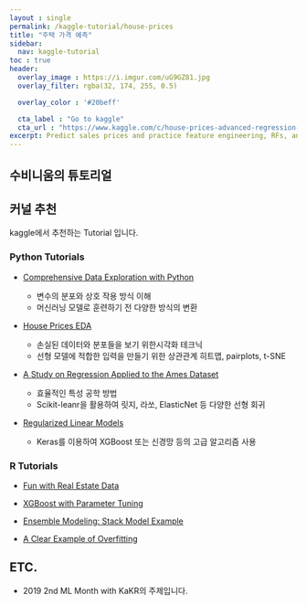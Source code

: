 ```yaml
---
layout : single
permalink: /kaggle-tutorial/house-prices
title: "주택 가격 예측"
sidebar:
  nav: kaggle-tutorial
toc : true
header:
  overlay_image : https://i.imgur.com/uG9GZ81.jpg
  overlay_filter: rgba(32, 174, 255, 0.5)

  overlay_color : '#20beff'

  cta_label : "Go to kaggle"
  cta_url : "https://www.kaggle.com/c/house-prices-advanced-regression-techniques"
excerpt: Predict sales prices and practice feature engineering, RFs, and gradient boosting
---
```


## 수비니움의 튜토리얼

## 커널 추천

kaggle에서 추천하는 Tutorial 입니다.

### Python Tutorials

- [Comprehensive Data Exploration with Python](https://www.kaggle.com/pmarcelino/comprehensive-data-exploration-with-python)
  - 변수의 분포와 상호 작용 방식 이해
  - 머신러닝 모델로 훈련하기 전 다양한 방식의 변환

- [House Prices EDA](https://www.kaggle.com/dgawlik/house-prices-eda)
  - 손실된 데이터와 분포들을 보기 위한시각화 테크닉
  - 선형 모델에 적합한 입력을 만들기 위한 상관관계 히트맵, pairplots, t-SNE

- [A Study on Regression Applied to the Ames Dataset](https://www.kaggle.com/juliencs/a-study-on-regression-applied-to-the-ames-dataset)
  - 효율적인 특성 공학 방법
  - Scikit-leanr을 활용하여 릿지, 라쏘, ElasticNet 등 다양한 선형 회귀

- [Regularized Linear Models](https://www.kaggle.com/apapiu/regularized-linear-models)
  - Keras를 이용하여 XGBoost 또는 신경망 등의 고급 알고리즘 사용


### R Tutorials

- [Fun with Real Estate Data](https://www.kaggle.com/skirmer/fun-with-real-estate-data)

- [XGBoost with Parameter Tuning](https://www.kaggle.com/jiashenliu/updated-xgboost-with-parameter-tuning)

- [Ensemble Modeling: Stack Model Example](https://www.kaggle.com/jimthompson/ensemble-model-stacked-model-example)

- [A Clear Example of Overfitting](https://www.kaggle.com/ozagordi/a-clear-example-of-overfitting)


## ETC.

- 2019 2nd ML Month with KaKR의 주제입니다.
